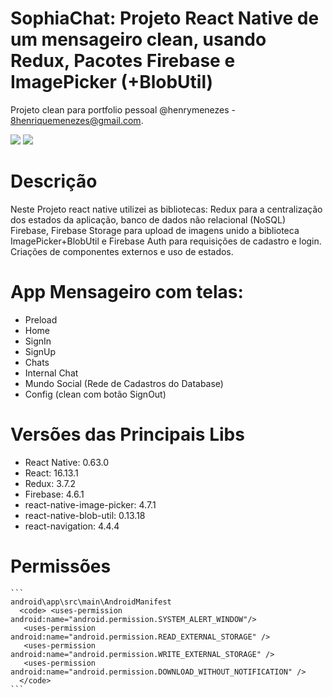 # SophiaChat: Projeto React Native de um mensageiro clean, usando Redux, Pacotes Firebase e ImagePicker (+BlobUtil) 
Projeto clean para portfolio pessoal @henrymenezes - 8henriquemenezes@gmail.com.

<img src="https://sophiaraquel.store/github/BACK2.png">
<img src="https://sophiaraquel.store/github/BACK1.png">

# Descrição
Neste Projeto react native utilizei as bibliotecas: Redux para a centralização dos estados da aplicação, banco de dados não relacional (NoSQL) Firebase, Firebase Storage para upload de imagens unido a biblioteca ImagePicker+BlobUtil e Firebase Auth para requisições de cadastro e login. Criações de componentes externos e uso de estados.

# App Mensageiro com telas:
- Preload
- Home
- SignIn
- SignUp
- Chats
- Internal Chat
- Mundo Social (Rede de Cadastros do Database)
- Config (clean com botão SignOut)

# Versões das Principais Libs
- React Native: 0.63.0
- React: 16.13.1
- Redux: 3.7.2
- Firebase: 4.6.1
- react-native-image-picker: 4.7.1
- react-native-blob-util: 0.13.18
- react-navigation: 4.4.4

# Permissões
````
```
android\app\src\main\AndroidManifest
  <code> <uses-permission android:name="android.permission.SYSTEM_ALERT_WINDOW"/>
   <uses-permission android:name="android.permission.READ_EXTERNAL_STORAGE" />
   <uses-permission android:name="android.permission.WRITE_EXTERNAL_STORAGE" />
   <uses-permission android:name="android.permission.DOWNLOAD_WITHOUT_NOTIFICATION" />
  </code>
```
````
